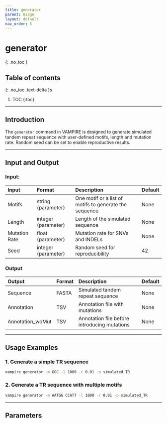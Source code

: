 ```yaml
---
title: generator
parent: Usage
layout: default
nav_order: 5
---
```


# **generator**
{: .no_toc }

## Table of contents
{: .no_toc .text-delta }s

1. TOC
{:toc}

---

## **Introduction**

The `generator` command in VAMPIRE is designed to generate simulated tandem repeat sequence with user-defined motifs, length and mutation rate. Random seed can be set to enable reproductive results.

---

## **Input and Output**

### **Input:**

| Input         | Format              | Description                                              | Default |
|:------------- |:------------------- |:---------------------------------------------------------|:--------|
| Motifs        | string (parameter)  | One motif or a list of motifs to generate the sequence   | None    |
| Length        | integer (parameter) | Length of the simulated sequence                         | None    |
| Mutation Rate | float (parameter)   | Mutation rate for SNVs and INDELs                        | None    |
| Seed          | integer (parameter) | Random seed for reproducibility                          | 42      |

### **Output**

| Output            | Format | Description                                    | Default |
|:------------------|:------ |:---------------------------------------------- |:--------|
| Sequence          | FASTA  | Simulated tandem repeat sequence               | None    |
| Annotation        | TSV    | Annotation file with mutations                 | None    |
| Annotation_woMut  | TSV    | Annotation file before introducing mutations   | None    |

---

## **Usage Examples**

### **1. Generate a simple TR sequence**
```bash
vampire generator -m GGC -l 1000 -r 0.01 -p simulated_TR
```

### **2. Generate a TR sequence with multiple motifs**
```bash
vampire generator -m AATGG CCATT -l 1000 -r 0.01 -p simulated_TR
```

---

## **Parameters**

